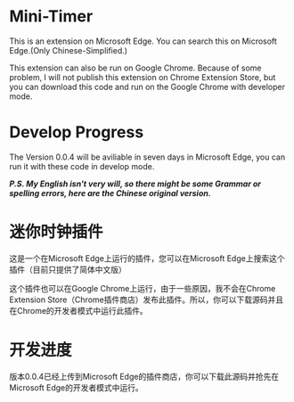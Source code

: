 # Mini-Timer
This is an extension on Microsoft Edge. You can search this on Microsoft Edge.(Only Chinese-Simplified.)

This extension can also be run on Google Chrome. Because of some problem, I will not publish this extension on Chrome Extension Store, but you can download this code and run on the Google Chrome with developer mode.

# Develop Progress
The Version 0.0.4 will be aviliable in seven days in Microsoft Edge, you can run it with these code in develop mode.

***P.S. My English isn't very will, so there might be some Grammar or spelling errors, here are the Chinese original version.***


# 迷你时钟插件
这是一个在Microsoft Edge上运行的插件，您可以在Microsoft Edge上搜索这个插件（目前只提供了简体中文版）

这个插件也可以在Google Chrome上运行，由于一些原因，我不会在Chrome Extension Store（Chrome插件商店）发布此插件。所以，你可以下载源码并且在Chrome的开发者模式中运行此插件。

# 开发进度
版本0.0.4已经上传到Microsoft Edge的插件商店，你可以下载此源码并抢先在Microsoft Edge的开发者模式中运行。
